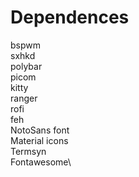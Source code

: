 # Dependences
  bspwm\
  sxhkd\
  polybar\
  picom\
  kitty\
  ranger\
  rofi\
  feh\
  NotoSans font\
  Material icons\
  Termsyn\
  Fontawesome\
